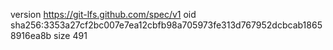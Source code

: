 version https://git-lfs.github.com/spec/v1
oid sha256:3353a27cf2bc007e7ea12cbfb98a705973fe313d767952dcbcab18658916ea8b
size 491

